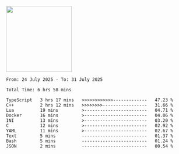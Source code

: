 <img height="180em" src="https://github-readme-stats-eight-theta.vercel.app/api?username=bkundev&show_icons=true&theme=radical&include_all_commits=true&count_private=true"/>
<!--START_SECTION:waka-->

```all_time
From: 24 July 2025 - To: 31 July 2025

Total Time: 6 hrs 58 mins

TypeScript   3 hrs 17 mins   >>>>>>>>>>>>-------------   47.23 %
C++          2 hrs 12 mins   >>>>>>>>-----------------   31.66 %
Lua          19 mins         >------------------------   04.71 %
Docker       16 mins         >------------------------   04.06 %
INI          13 mins         >------------------------   03.20 %
C            12 mins         >------------------------   02.92 %
YAML         11 mins         >------------------------   02.67 %
Text         5 mins          -------------------------   01.37 %
Bash         5 mins          -------------------------   01.24 %
JSON         2 mins          -------------------------   00.54 %
```

<!--END_SECTION:waka-->
